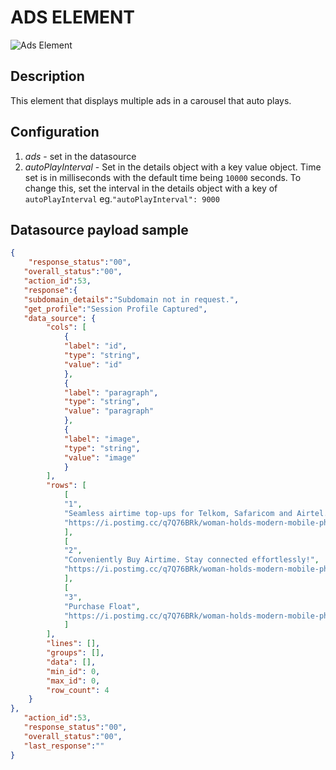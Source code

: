 # ADS ELEMENT

![Ads Element](https://i.postimg.cc/bvfm80SY/image.png)

## Description

This element that displays multiple ads in a carousel that auto plays.

## Configuration

1. *ads* - set in the datasource
2. *autoPlayInterval* - Set in the details object with a key value object. Time set is in milliseconds with the default time being `10000` seconds. To change this, set the interval in the details object with a key of `autoPlayInterval` eg.`"autoPlayInterval": 9000`

## Datasource payload sample

```json
{
    "response_status":"00",
   "overall_status":"00",
   "action_id":53,
   "response":{
   "subdomain_details":"Subdomain not in request.",
   "get_profile":"Session Profile Captured",
   "data_source": {
        "cols": [
            {
            "label": "id",
            "type": "string",
            "value": "id"
            },
            {
            "label": "paragraph",
            "type": "string",
            "value": "paragraph"
            },
            {
            "label": "image",
            "type": "string",
            "value": "image"
            }
        ],
        "rows": [
            [
            "1",
            "Seamless airtime top-ups for Telkom, Safaricom and Airtel. Stay connected effortlessly!",
            "https://i.postimg.cc/q7Q76BRk/woman-holds-modern-mobile-phone-surfs-net-checks-newsfeed-social-networks-wears-headband-white-shirt.png"
            ],
            [
            "2",
            "Conveniently Buy Airtime. Stay connected effortlessly!",
            "https://i.postimg.cc/q7Q76BRk/woman-holds-modern-mobile-phone-surfs-net-checks-newsfeed-social-networks-wears-headband-white-shirt.png"
            ],
            [
            "3",
            "Purchase Float",
            "https://i.postimg.cc/q7Q76BRk/woman-holds-modern-mobile-phone-surfs-net-checks-newsfeed-social-networks-wears-headband-white-shirt.png"
            ]
        ],
        "lines": [],
        "groups": [],
        "data": [],
        "min_id": 0,
        "max_id": 0,
        "row_count": 4
    }
},
   "action_id":53,
   "response_status":"00",
   "overall_status":"00",
   "last_response":""
}
```
